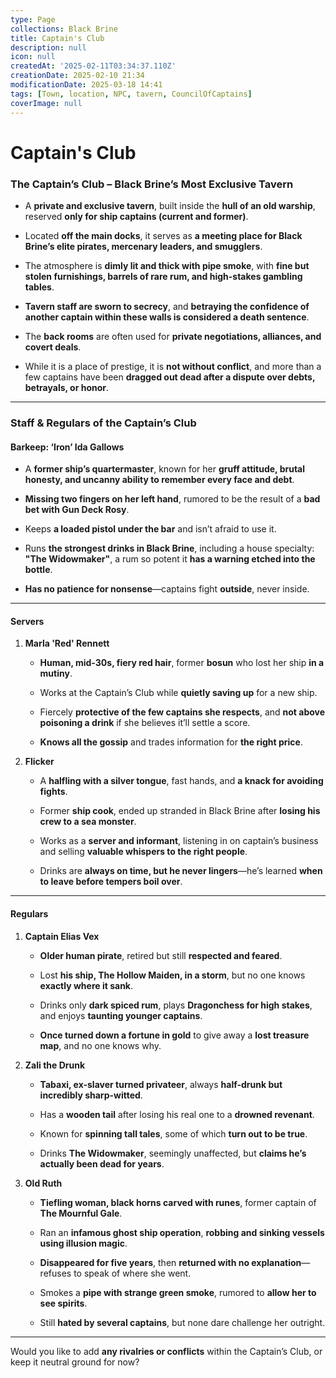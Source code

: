 ```yaml
---
type: Page
collections: Black Brine
title: Captain's Club
description: null
icon: null
createdAt: '2025-02-11T03:34:37.110Z'
creationDate: 2025-02-10 21:34
modificationDate: 2025-03-18 14:41
tags: [Town, location, NPC, tavern, CouncilOfCaptains]
coverImage: null
---
```


# Captain's Club

### **The Captain’s Club – Black Brine’s Most Exclusive Tavern**

- A **private and exclusive tavern**, built inside the **hull of an old warship**, reserved **only for ship captains (current and former)**.

- Located **off the main docks**, it serves as **a meeting place for Black Brine’s elite pirates, mercenary leaders, and smugglers**.

- The atmosphere is **dimly lit and thick with pipe smoke**, with **fine but stolen furnishings, barrels of rare rum, and high-stakes gambling tables**.

- **Tavern staff are sworn to secrecy**, and **betraying the confidence of another captain within these walls is considered a death sentence**.

- The **back rooms** are often used for **private negotiations, alliances, and covert deals**.

- While it is a place of prestige, it is **not without conflict**, and more than a few captains have been **dragged out dead after a dispute over debts, betrayals, or honor**.

---

### **Staff & Regulars of the Captain’s Club**

#### **Barkeep: ‘Iron’ Ida Gallows**

- A **former ship’s quartermaster**, known for her **gruff attitude, brutal honesty, and uncanny ability to remember every face and debt**.

- **Missing two fingers on her left hand**, rumored to be the result of a **bad bet with Gun Deck Rosy**.

- Keeps **a loaded pistol under the bar** and isn’t afraid to use it.

- Runs **the strongest drinks in Black Brine**, including a house specialty: **"The Widowmaker"**, a rum so potent it **has a warning etched into the bottle**.

- **Has no patience for nonsense**—captains fight **outside**, never inside.

---

#### **Servers**

1. **Marla 'Red' Rennett**

    - **Human, mid-30s, fiery red hair**, former **bosun** who lost her ship **in a mutiny**.

    - Works at the Captain’s Club while **quietly saving up** for a new ship.

    - Fiercely **protective of the few captains she respects**, and **not above poisoning a drink** if she believes it’ll settle a score.

    - **Knows all the gossip** and trades information for **the right price**.

2. **Flicker**

    - A **halfling with a silver tongue**, fast hands, and **a knack for avoiding fights**.

    - Former **ship cook**, ended up stranded in Black Brine after **losing his crew to a sea monster**.

    - Works as a **server and informant**, listening in on captain’s business and selling **valuable whispers to the right people**.

    - Drinks are **always on time, but he never lingers**—he’s learned **when to leave before tempers boil over**.

---

#### **Regulars**

1. **Captain Elias Vex**

    - **Older human pirate**, retired but still **respected and feared**.

    - Lost **his ship, The Hollow Maiden, in a storm**, but no one knows **exactly where it sank**.

    - Drinks only **dark spiced rum**, plays **Dragonchess for high stakes**, and enjoys **taunting younger captains**.

    - **Once turned down a fortune in gold** to give away a **lost treasure map**, and no one knows why.

2. **Zali the Drunk**

    - **Tabaxi, ex-slaver turned privateer**, always **half-drunk but incredibly sharp-witted**.

    - Has a **wooden tail** after losing his real one to a **drowned revenant**.

    - Known for **spinning tall tales**, some of which **turn out to be true**.

    - Drinks **The Widowmaker**, seemingly unaffected, but **claims he’s actually been dead for years**.

3. **Old Ruth**

    - **Tiefling woman, black horns carved with runes**, former captain of **The Mournful Gale**.

    - Ran an **infamous ghost ship operation**, **robbing and sinking vessels using illusion magic**.

    - **Disappeared for five years**, then **returned with no explanation**—refuses to speak of where she went.

    - Smokes a **pipe with strange green smoke**, rumored to **allow her to see spirits**.

    - Still **hated by several captains**, but none dare challenge her outright.

---

Would you like to add **any rivalries or conflicts** within the Captain’s Club, or keep it neutral ground for now?

